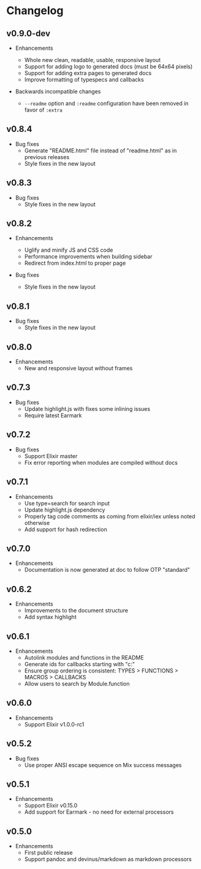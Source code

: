 # Changelog

## v0.9.0-dev

* Enhancements
  * Whole new clean, readable, usable, responsive layout
  * Support for adding logo to generated docs (must be 64x64 pixels)
  * Support for adding extra pages to generated docs
  * Improve formatting of typespecs and callbacks

* Backwards incompatible changes
  * `--readme` option and `:readme` configuration have been removed in favor of `:extra`

## v0.8.4

* Bug fixes
  * Generate "README.html" file instead of "readme.html" as in previous releases
  * Style fixes in the new layout

## v0.8.3

* Bug fixes
  * Style fixes in the new layout

## v0.8.2

* Enhancements
  * Uglify and minify JS and CSS code
  * Performance improvements when building sidebar
  * Redirect from index.html to proper page

* Bug fixes
  * Style fixes in the new layout

## v0.8.1

* Bug fixes
  * Style fixes in the new layout

## v0.8.0

* Enhancements
  * New and responsive layout without frames

## v0.7.3

* Bug fixes
  * Update highlight.js with fixes some inlining issues
  * Require latest Earmark

## v0.7.2

* Bug fixes
  * Support Elixir master
  * Fix error reporting when modules are compiled without docs

## v0.7.1

* Enhancements
  * Use type=search for search input
  * Update highlight.js dependency
  * Properly tag code comments as coming from elixir/iex unless noted otherwise
  * Add support for hash redirection

## v0.7.0

* Enhancements
  * Documentation is now generated at doc to follow OTP "standard"

## v0.6.2

* Enhancements
  * Improvements to the document structure
  * Add syntax highlight

## v0.6.1

* Enhancements
  * Autolink modules and functions in the README
  * Generate ids for callbacks starting with "c:"
  * Ensure group ordering is consistent: TYPES > FUNCTIONS > MACROS > CALLBACKS
  * Allow users to search by Module.function

## v0.6.0

* Enhancements
  * Support Elixir v1.0.0-rc1

## v0.5.2

* Bug fixes
  * Use proper ANSI escape sequence on Mix success messages

## v0.5.1

* Enhancements
  * Support Elixir v0.15.0
  * Add support for Earmark - no need for external processors

## v0.5.0

* Enhancements
  * First public release
  * Support pandoc and devinus/markdown as markdown processors
